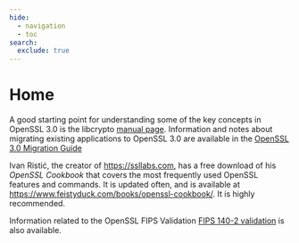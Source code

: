 ```yaml
---
hide:
  - navigation
  - toc
search:
  exclude: true
---
```


# Home

A good starting point for understanding some of the key concepts in OpenSSL 3.0 is the libcrypto
[manual page](man7/crypto.md). Information and notes about migrating existing applications to
OpenSSL 3.0 are available in the [OpenSSL 3.0 Migration Guide](/3.0/man7/migration_guide.html)

Ivan Ristić, the creator of <https://ssllabs.com>, has a free download of his *OpenSSL Cookbook*
that covers the most frequently used OpenSSL features and commands. It is updated often, and is
available at <https://www.feistyduck.com/books/openssl-cookbook/>. It is highly recommended.

Information related to the OpenSSL FIPS Validation [FIPS 140-2 validation](fips.md) is also
available.
